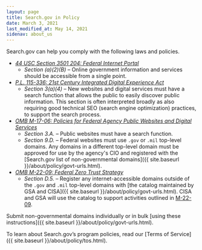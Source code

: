 ```yaml
---
layout: page
title: Search.gov in Policy
date: March 3, 2021
last_modified_at: May 14, 2021
sidenav: about_us
---
```


Search.gov can help you comply with the following laws and policies.

* *[44 USC Section 3501 204: Federal Internet Portal](https://www.govinfo.gov/content/pkg/USCODE-2010-title44/pdf/USCODE-2010-title44-chap35-subchapI-sec3501.pdf)*
  * *Section (a)(2)(B)* &ndash; Online government information and services should be accessible from a single point.
* *[P.L. 115-336: 21st Century Integrated Digital Experience Act](https://digital.gov/resources/21st-century-integrated-digital-experience-act/)* 
  * *Section 3(a)(4)* &ndash; New websites and digital services must have a search function that allows the public to easily discover public information. This section is often interpreted broadly as also requiring good technical SEO (search engine optimization) practices, to support the search process.
* *[OMB M-17-06: Policies for Federal Agency Public Websites and Digital Services](https://www.whitehouse.gov/sites/whitehouse.gov/files/omb/memoranda/2017/m-17-06.pdf)*
  * *Section 3.A.* &ndash; Public websites must have a search function.
  * *Section 9.D.* &ndash; Federal websites must use `.gov` or `.mil` top-level domains. Any domains in a different top-level domain must be approved for use by the agency's CIO and registered with the [Search.gov list of non-governmental domains]({{ site.baseurl }}/about/policy/govt-urls.html).
* *[OMB M-22-09: Federal Zero Trust Strategy](https://www.whitehouse.gov/wp-content/uploads/2022/01/M-22-09.pdf)*
  * *Section D.5.* &ndash; Register any internet-accessible domains outside of the `.gov` and `.mil` top-level domains with [the catalog maintained by GSA and CISA]({{ site.baseurl }}/about/policy/govt-urls.html). CISA and GSA will use the catalog to support activities outlined in [M-22-09](https://www.whitehouse.gov/wp-content/uploads/2022/01/M-22-09.pdf).

Submit non-governmental domains individually or in bulk [using these instructions]({{ site.baseurl }}/about/policy/govt-urls.html).

To learn about Search.gov’s program policies, read our [Terms of Service]({{ site.baseurl }}/about/policy/tos.html).
